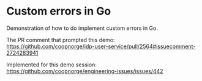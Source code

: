 # Custom errors in Go

Demonstration of how to do implement custom errors in Go.

The PR comment that prompted this demo:
<https://github.com/coopnorge/idp-user-service/pull/2564#issuecomment-2724283941>

Implemented for this demo session:
<https://github.com/coopnorge/engineering-issues/issues/442>
